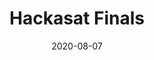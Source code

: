---
date: 2020-08-07
title: Hackasat Finals
external_url: https://github.com/solar-wine/writeups
type: CTF
---